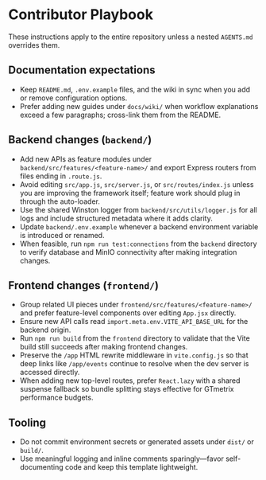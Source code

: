# Contributor Playbook

These instructions apply to the entire repository unless a nested `AGENTS.md` overrides them.

## Documentation expectations
- Keep `README.md`, `.env.example` files, and the wiki in sync when you add or remove configuration options.
- Prefer adding new guides under `docs/wiki/` when workflow explanations exceed a few paragraphs; cross-link them from the README.

## Backend changes (`backend/`)
- Add new APIs as feature modules under `backend/src/features/<feature-name>/` and export Express routers from files ending in `.route.js`.
- Avoid editing `src/app.js`, `src/server.js`, or `src/routes/index.js` unless you are improving the framework itself; feature work should plug in through the auto-loader.
- Use the shared Winston logger from `backend/src/utils/logger.js` for all logs and include structured metadata where it adds clarity.
- Update `backend/.env.example` whenever a backend environment variable is introduced or renamed.
- When feasible, run `npm run test:connections` from the `backend` directory to verify database and MinIO connectivity after making integration changes.

## Frontend changes (`frontend/`)
- Group related UI pieces under `frontend/src/features/<feature-name>/` and prefer feature-level components over editing `App.jsx` directly.
- Ensure new API calls read `import.meta.env.VITE_API_BASE_URL` for the backend origin.
- Run `npm run build` from the `frontend` directory to validate that the Vite build still succeeds after making frontend changes.
- Preserve the `/app` HTML rewrite middleware in `vite.config.js` so that deep links like `/app/events` continue to resolve when the dev server is accessed directly.
- When adding new top-level routes, prefer `React.lazy` with a shared suspense fallback so bundle splitting stays effective for GTmetrix performance budgets.

## Tooling
- Do not commit environment secrets or generated assets under `dist/` or `build/`.
- Use meaningful logging and inline comments sparingly—favor self-documenting code and keep this template lightweight.
